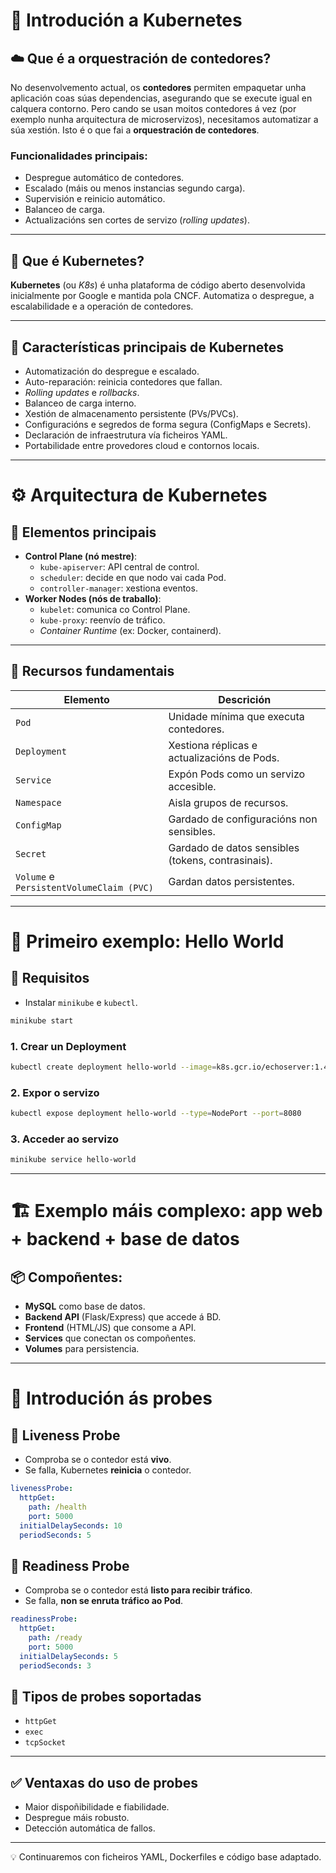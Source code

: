 
# 📘 Introdución a Kubernetes

## ☁️ Que é a orquestración de contedores?

No desenvolvemento actual, os **contedores** permiten empaquetar unha aplicación coas súas dependencias, asegurando que se execute igual en calquera contorno. Pero cando se usan moitos contedores á vez (por exemplo nunha arquitectura de microservizos), necesitamos automatizar a súa xestión. Isto é o que fai a **orquestración de contedores**.

### Funcionalidades principais:
- Despregue automático de contedores.
- Escalado (máis ou menos instancias segundo carga).
- Supervisión e reinicio automático.
- Balanceo de carga.
- Actualizacións sen cortes de servizo (*rolling updates*).

---

## 🚀 Que é Kubernetes?

**Kubernetes** (ou *K8s*) é unha plataforma de código aberto desenvolvida inicialmente por Google e mantida pola CNCF. Automatiza o despregue, a escalabilidade e a operación de contedores.

---

## 🎯 Características principais de Kubernetes

- Automatización do despregue e escalado.
- Auto-reparación: reinicia contedores que fallan.
- *Rolling updates* e *rollbacks*.
- Balanceo de carga interno.
- Xestión de almacenamento persistente (PVs/PVCs).
- Configuracións e segredos de forma segura (ConfigMaps e Secrets).
- Declaración de infraestrutura vía ficheiros YAML.
- Portabilidade entre provedores cloud e contornos locais.

---

# ⚙️ Arquitectura de Kubernetes

## 📌 Elementos principais

- **Control Plane (nó mestre)**:
  - `kube-apiserver`: API central de control.
  - `scheduler`: decide en que nodo vai cada Pod.
  - `controller-manager`: xestiona eventos.
- **Worker Nodes (nós de traballo)**:
  - `kubelet`: comunica co Control Plane.
  - `kube-proxy`: reenvío de tráfico.
  - *Container Runtime* (ex: Docker, containerd).

---

## 🧱 Recursos fundamentais

| Elemento | Descrición |
|----------|------------|
| `Pod` | Unidade mínima que executa contedores. |
| `Deployment` | Xestiona réplicas e actualizacións de Pods. |
| `Service` | Expón Pods como un servizo accesible. |
| `Namespace` | Aisla grupos de recursos. |
| `ConfigMap` | Gardado de configuracións non sensibles. |
| `Secret` | Gardado de datos sensibles (tokens, contrasinais). |
| `Volume` e `PersistentVolumeClaim (PVC)` | Gardan datos persistentes. |

---

# 🧪 Primeiro exemplo: Hello World

## 🔧 Requisitos

- Instalar `minikube` e `kubectl`.

```bash
minikube start
```

### 1. Crear un Deployment

```bash
kubectl create deployment hello-world --image=k8s.gcr.io/echoserver:1.4
```

### 2. Expor o servizo

```bash
kubectl expose deployment hello-world --type=NodePort --port=8080
```

### 3. Acceder ao servizo

```bash
minikube service hello-world
```

---

# 🏗️ Exemplo máis complexo: app web + backend + base de datos

## 📦 Compoñentes:

- **MySQL** como base de datos.
- **Backend API** (Flask/Express) que accede á BD.
- **Frontend** (HTML/JS) que consome a API.
- **Services** que conectan os compoñentes.
- **Volumes** para persistencia.

---

# 🧠 Introdución ás probes

## 🔎 Liveness Probe

- Comproba se o contedor está **vivo**.
- Se falla, Kubernetes **reinicia** o contedor.

```yaml
livenessProbe:
  httpGet:
    path: /health
    port: 5000
  initialDelaySeconds: 10
  periodSeconds: 5
```

## 🔁 Readiness Probe

- Comproba se o contedor está **listo para recibir tráfico**.
- Se falla, **non se enruta tráfico ao Pod**.

```yaml
readinessProbe:
  httpGet:
    path: /ready
    port: 5000
  initialDelaySeconds: 5
  periodSeconds: 3
```

## 🧪 Tipos de probes soportadas

- `httpGet`
- `exec`
- `tcpSocket`

---

## ✅ Ventaxas do uso de probes

- Maior dispoñibilidade e fiabilidade.
- Despregue máis robusto.
- Detección automática de fallos.

---

💡 Continuaremos con ficheiros YAML, Dockerfiles e código base adaptado. 
